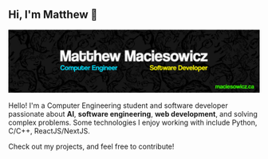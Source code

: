 ## Hi, I'm Matthew 👋
<img src="./images/linkedIn_banner.jpg" alt="Matthew Maciesowicz banner">

Hello! I'm a Computer Engineering student and software developer passionate about **AI**, **software engineering**, **web development**, and solving complex problems. Some technologies I enjoy working with include Python, C/C++, ReactJS/NextJS.

Check out my projects, and feel free to contribute!

<!--
**mmaciesowicz/mmaciesowicz** is a ✨ _special_ ✨ repository because its `README.md` (this file) appears on your GitHub profile.

Here are some ideas to get you started:

- 🔭 I’m currently working on ...
- 🌱 I’m currently learning ...
- 👯 I’m looking to collaborate on ...
- 🤔 I’m looking for help with ...
- 💬 Ask me about ...
- 📫 How to reach me: ...
- 😄 Pronouns: ...
- ⚡ Fun fact: ...
-->
